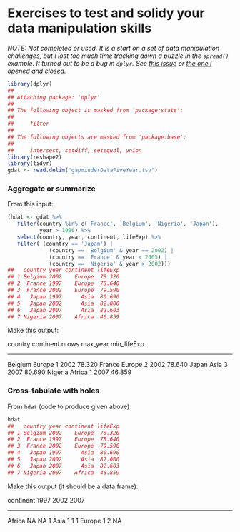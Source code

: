 # Exercises to test and solidy your data manipulation skills

*NOTE: Not completed or used. It is a start on a set of data manipulation challenges, but I lost too much time tracking down a puzzle in the `spread()` example. It turned out to be a bug in `dplyr`. See [this issue](https://github.com/hadley/tidyr/issues/32) or [the one I opened and closed](https://github.com/hadley/tidyr/issues/42).*




```r
library(dplyr)
## 
## Attaching package: 'dplyr'
## 
## The following object is masked from 'package:stats':
## 
##     filter
## 
## The following objects are masked from 'package:base':
## 
##     intersect, setdiff, setequal, union
library(reshape2)
library(tidyr)
gdat <- read.delim("gapminderDataFiveYear.tsv")
```


### Aggregate or summarize

From this input:


```r
(hdat <- gdat %>%
   filter(country %in% c('France', 'Belgium', 'Nigeria', 'Japan'),
          year > 1996) %>%
   select(country, year, continent, lifeExp) %>%
   filter( (country == 'Japan') |
             (country == 'Belgium' & year == 2002) |
             (country == 'France' & year < 2005) |
             (country == 'Nigeria' & year > 2002)))
##   country year continent lifeExp
## 1 Belgium 2002    Europe  78.320
## 2  France 1997    Europe  78.640
## 3  France 2002    Europe  79.590
## 4   Japan 1997      Asia  80.690
## 5   Japan 2002      Asia  82.000
## 6   Japan 2007      Asia  82.603
## 7 Nigeria 2007    Africa  46.859
```

Make this output:




country   continent    nrows   max_year   min_lifeExp
--------  ----------  ------  ---------  ------------
Belgium   Europe           1       2002        78.320
France    Europe           2       2002        78.640
Japan     Asia             3       2007        80.690
Nigeria   Africa           1       2007        46.859

### Cross-tabulate with holes

From `hdat` (code to produce given above)

```r
hdat
##   country year continent lifeExp
## 1 Belgium 2002    Europe  78.320
## 2  France 1997    Europe  78.640
## 3  France 2002    Europe  79.590
## 4   Japan 1997      Asia  80.690
## 5   Japan 2002      Asia  82.000
## 6   Japan 2007      Asia  82.603
## 7 Nigeria 2007    Africa  46.859
```

Make this output (it should be a data.frame):




continent    1997   2002   2007
----------  -----  -----  -----
Africa         NA     NA      1
Asia            1      1      1
Europe          1      2     NA
